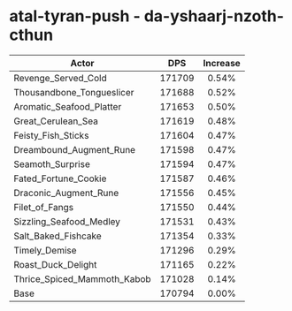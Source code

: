 # atal-tyran-push - da-yshaarj-nzoth-cthun
| Actor | DPS | Increase |
|---|:---:|:---:|
|Revenge_Served_Cold|171709|0.54%|
|Thousandbone_Tongueslicer|171688|0.52%|
|Aromatic_Seafood_Platter|171653|0.50%|
|Great_Cerulean_Sea|171619|0.48%|
|Feisty_Fish_Sticks|171604|0.47%|
|Dreambound_Augment_Rune|171598|0.47%|
|Seamoth_Surprise|171594|0.47%|
|Fated_Fortune_Cookie|171587|0.46%|
|Draconic_Augment_Rune|171556|0.45%|
|Filet_of_Fangs|171550|0.44%|
|Sizzling_Seafood_Medley|171531|0.43%|
|Salt_Baked_Fishcake|171354|0.33%|
|Timely_Demise|171296|0.29%|
|Roast_Duck_Delight|171165|0.22%|
|Thrice_Spiced_Mammoth_Kabob|171028|0.14%|
|Base|170794|0.00%|
